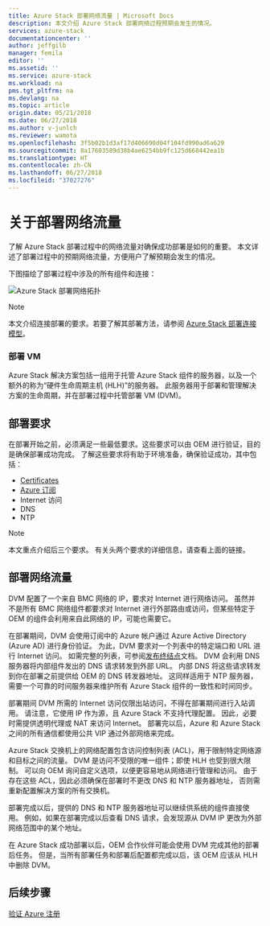 ```yaml
---
title: Azure Stack 部署网络流量 | Microsoft Docs
description: 本文介绍 Azure Stack 部署网络过程预期会发生的情况。
services: azure-stack
documentationcenter: ''
author: jeffgilb
manager: femila
editor: ''
ms.assetid: ''
ms.service: azure-stack
ms.workload: na
pms.tgt_pltfrm: na
ms.devlang: na
ms.topic: article
origin.date: 05/21/2018
ms.date: 06/27/2018
ms.author: v-junlch
ms.reviewer: wamota
ms.openlocfilehash: 3f5b02b1d3af17d406690d04f104fd990ad6a629
ms.sourcegitcommit: 8a17603589d38b4ae6254bb9fc125d668442ea1b
ms.translationtype: HT
ms.contentlocale: zh-CN
ms.lasthandoff: 06/27/2018
ms.locfileid: "37027276"
---
```

# <a name="about-deployment-network-traffic"></a>关于部署网络流量
了解 Azure Stack 部署过程中的网络流量对确保成功部署是如何的重要。 本文详述了部署过程中的预期网络流量，方便用户了解预期会发生的情况。

下图描绘了部署过程中涉及的所有组件和连接：

![Azure Stack 部署网络拓扑](./media/deployment-networking/figure1.png)

> [!NOTE]
> 本文介绍连接部署的要求。若要了解其部署方法，请参阅 [Azure Stack 部署连接模型](azure-stack-connection-models.md)。

### <a name="the-deployment-vm"></a>部署 VM
Azure Stack 解决方案包括一组用于托管 Azure Stack 组件的服务器，以及一个额外的称为“硬件生命周期主机 (HLH)”的服务器。 此服务器用于部署和管理解决方案的生命周期，并在部署过程中托管部署 VM (DVM)。

## <a name="deployment-requirements"></a>部署要求
在部署开始之前，必须满足一些最低要求。这些要求可以由 OEM 进行验证，目的是确保部署成功完成。 了解这些要求将有助于环境准备，确保验证成功，其中包括：

-   [Certificates](azure-stack-pki-certs.md)
-   [Azure 订阅](https://www.azure.cn/pricing/1rmb-trial/?b=17.06)
-   Internet 访问
-   DNS
-   NTP

> [!NOTE]
> 本文重点介绍后三个要求。 有关头两个要求的详细信息，请查看上面的链接。

## <a name="deployment-network-traffic"></a>部署网络流量
DVM 配置了一个来自 BMC 网络的 IP，要求对 Internet 进行网络访问。 虽然并不是所有 BMC 网络组件都要求对 Internet 进行外部路由或访问，但某些特定于 OEM 的组件会利用来自此网络的 IP，可能也需要它。

在部署期间，DVM 会使用订阅中的 Azure 帐户通过 Azure Active Directory (Azure AD) 进行身份验证。 为此，DVM 要求对一个列表中的特定端口和 URL 进行 Internet 访问。 如需完整的列表，可参阅[发布终结点](azure-stack-integrate-endpoints.md)文档。 DVM 会利用 DNS 服务器将内部组件发出的 DNS 请求转发到外部 URL。 内部 DNS 将这些请求转发到你在部署之前提供给 OEM 的 DNS 转发器地址。 这同样适用于 NTP 服务器，需要一个可靠的时间服务器来维护所有 Azure Stack 组件的一致性和时间同步。

部署期间 DVM 所需的 Internet 访问仅限出站访问，不得在部署期间进行入站调用。 请注意，它使用 IP 作为源，且 Azure Stack 不支持代理配置。 因此，必要时需提供透明代理或 NAT 来访问 Internet。 部署完以后，Azure 和 Azure Stack 之间的所有通信都使用公共 VIP 通过外部网络来完成。

Azure Stack 交换机上的网络配置包含访问控制列表 (ACL)，用于限制特定网络源和目标之间的流量。 DVM 是访问不受限的唯一组件；即使 HLH 也受到很大限制。 可以向 OEM 询问自定义选项，以便更容易地从网络进行管理和访问。 由于存在这些 ACL，因此必须确保在部署时不更改 DNS 和 NTP 服务器地址， 否则需重新配置解决方案的所有交换机。

部署完成以后，提供的 DNS 和 NTP 服务器地址可以继续供系统的组件直接使用。 例如，如果在部署完成以后查看 DNS 请求，会发现源从 DVM IP 更改为外部网络范围中的某个地址。

在 Azure Stack 成功部署以后，OEM 合作伙伴可能会使用 DVM 完成其他的部署后任务。 但是，当所有部署任务和部署后配置都完成以后，该 OEM 应该从 HLH 中删除 DVM。

## <a name="next-steps"></a>后续步骤
[验证 Azure 注册](azure-stack-validate-registration.md)

